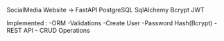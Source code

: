 SocialMedia Website -> FastAPI PostgreSQL SqlAlchemy Bcrypt JWT 

Implemented : -ORM -Validations -Create User -Password Hash(Bcrypt) -REST API - CRUD Operations
